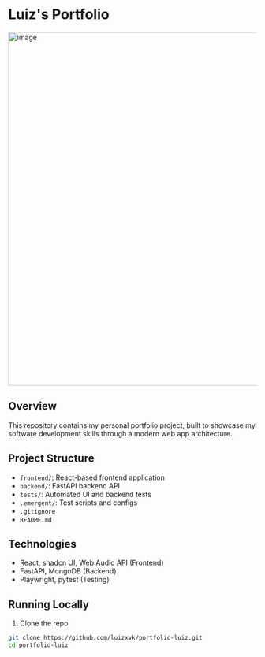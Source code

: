 # Luiz's Portfolio
<img width="1272" height="718" alt="image" src="https://github.com/user-attachments/assets/a289561c-199a-45a1-9232-8f5a832ab0cd" />

## Overview

This repository contains my personal portfolio project, built to showcase my software development skills through a modern web app architecture.

## Project Structure

- `frontend/`: React-based frontend application
- `backend/`: FastAPI backend API
- `tests/`: Automated UI and backend tests
- `.emergent/`: Test scripts and configs
- `.gitignore`
- `README.md`

## Technologies

- React, shadcn UI, Web Audio API (Frontend)
- FastAPI, MongoDB (Backend)
- Playwright, pytest (Testing)

## Running Locally

1. Clone the repo

```bash
git clone https://github.com/luizxvk/portfolio-luiz.git
cd portfolio-luiz
